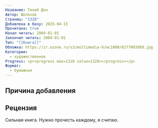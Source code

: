 ```yaml
---
Название: Тихий Дон
Автор: Шолохов
Страниц: "1328"
Добавлена в базу: 2025-04-15
Прочитана: true
Начал читать: 2004-01-01
Закончил читать: 2004-01-01
Тип: "[[Книга]]"
Обложка: https://ir.ozone.ru/s3/multimedia-9/wc1000/6277003989.jpg
Категории:
  - художественное
Progress: <p><progress max=1328 value=1328></progress></p>
Формат:
  - бумажная
---
```

## Причина добавления


## Рецензия

Сильная книга. Нужно прочесть каждому, я считаю.